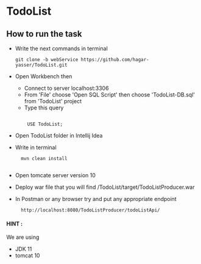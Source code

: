 # TodoList
## How to run the task
* Write the next commands in terminal 
  ```
  git clone -b webService https://github.com/hagar-yasser/TodoList.git

  ```
* Open Workbench then 
  * Connect to server localhost:3306
  * From 'File' choose 'Open SQL Script' then choose 'TodoList-DB.sql' from 'TodoList' project
  * Type this query
     ```
     
      USE TodoList;
     
     ```
  
* Open TodoList folder in Intellij Idea
* Write in terminal 
  ```
    mvn clean install
 
  ```
* Open tomcate server version 10 
* Deploy war file that you will find /TodoList/target/TodoListProducer.war
* In Postman or any browser try and put any appropriate endpoint 
  ```
    http://localhost:8080/TodoListProducer/todoListApi/
  
  ```

#### HINT :
We are using 
 * JDK 11
 * tomcat 10


